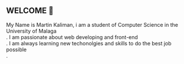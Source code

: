 ## WELCOME 👋
My Name is Martin Kaliman, i am a student of Computer Science in the University of Malaga <br/>.
I am passionate about web developing and front-end<br/>.
I am always learning new techonolgies and skills to do the best job possible<br/>.

<!--
**MartinKalimanS/MartinKalimanS** is a ✨ _special_ ✨ repository because its `README.md` (this file) appears on your GitHub profile.

Here are some ideas to get you started:

- 🔭 I’m currently working on ...
- 🌱 I’m currently learning ...
- 👯 I’m looking to collaborate on ...
- 🤔 I’m looking for help with ...
- 💬 Ask me about ...
- 📫 How to reach me: ...
- 😄 Pronouns: ...
- ⚡ Fun fact: ...
-->
